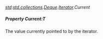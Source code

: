 _[std](../../modules/std/std-module.md):[std.collections](../../modules/std/std-collections.md).[Deque<T>](../../modules/std/std-collections-deque.md).[Iterator](../../modules/std/std-collections-deque-iterator.md).Current_
##### Property Current:T
The value currently pointed to by the iterator.
